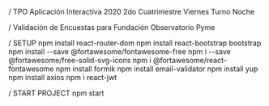 / TPO Aplicación Interactiva 2020 2do Cuatrimestre Viernes Turno Noche

/ Validación de Encuestas para Fundación Observatorio Pyme

/ SETUP
npm install react-router-dom
npm install react-bootstrap bootstrap
npm install --save @fortawesome/fontawesome-free
npm i --save @fortawesome/free-solid-svg-icons
npm i @fortawesome/react-fontawesome
npm install formik
npm install email-validator
npm install yup
npm install axios
npm i react-jwt

/ START PROJECT
npm start

